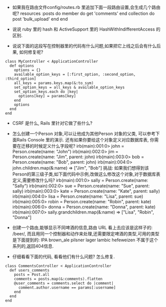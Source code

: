 - 如果我在路由文件config/routes.rb 里追加下面一段路由设置,会生成几个路由呢?
resources :posts do
  member do
    get 'comments'
  end
  collection do
    post 'bulk_upload'
  end
end

- 说说 ruby 里的 hash 和 ActiveSupport 里的 HashWithIndifferentAccess 的区别.  

- 说说下面的这段写在控制器里的代码有什么问题,如果把它上线之后会有什么后果, 如何修复呢?   
```
class MyController < ApplicationController
  def options
    options = {}
    available_option_keys = [:first_option, :second_option, :third_option]
    all_keys = params.keys.map(&:to_sym)
    set_option_keys = all_keys & available_option_keys
    set_option_keys.each do |key|
      options[key] = params[key]
    end
    options
  end
end 
```

- CSRF 是什么, Rails 里针对它做了些什么?  

- 怎么创建一个Person 对象,可以让他成为其他Person 对象的父类, 可以参考下面Rails Console 里的演示. 还有如果你要给这个对象定义对应数据库表, 你需要在迁移的时候定义什么字段呢?
irb(main):001:0> john = Person.create(name: "John")
irb(main):002:0> jim = Person.create(name: "Jim", parent: john)
irb(main):003:0> bob = Person.create(name: "Bob", parent: john)
irb(main):004:0> john.children.map(&:name)
=> ["Jim", "Bob"]
挑战: 如果我们想得到该Person的第三级子类,如下面代码中示例,改做这么修改这个对象,对于数据库表定义,需要修改什么吗?
irb(main):001:0> sally = Person.create(name: "Sally")
irb(main):002:0> sue = Person.create(name: "Sue", parent: sally)
irb(main):003:0> kate = Person.create(name: "Kate", parent: sally)
irb(main):004:0> lisa = Person.create(name: "Lisa", parent: sue)
irb(main):005:0> robin = Person.create(name: "Robin", parent: kate)
irb(main):006:0> donna = Person.create(name: "Donna", parent: kate)
irb(main):007:0> sally.grandchildren.map(&:name)
=> ["Lisa", "Robin", "Donna"]

- 创建一个路由,能够显示不同啤酒的信息,路由 URL 看上去应该是这样子的: /beer/<beer type>, 而且用同一个控制器和动作来处理,还需要限定啤酒的类型,可用的类型是下面提到的:
IPA
brown_ale
pilsner
lager
lambic
hefeweizen
不属于这个系列的,返回404信息.

- 仔细看看下面的代码, 看看他们有什么问题? 怎么修复.  

```
class CommentsController < ApplicationController
  def users_comments
    posts = Post.all
    comments = posts.map(&:comments).flatten
    @user_comments = comments.select do |comment|
      comment.author.username == params[:username]
    end
  end
end
``` 
